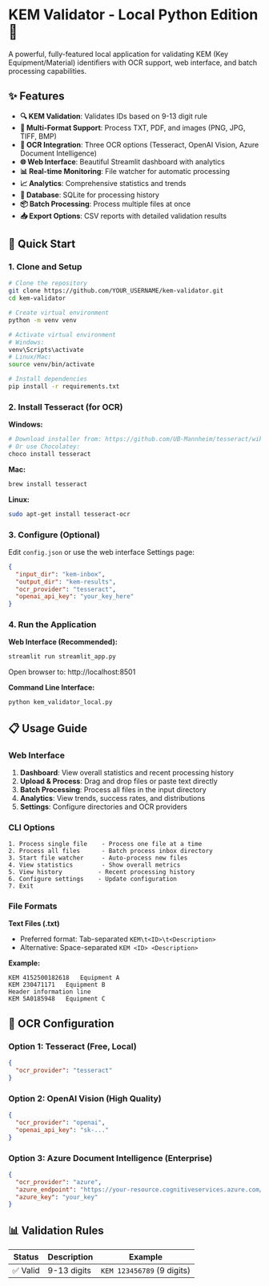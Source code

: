 # KEM Validator - Local Python Edition 🚀

A powerful, fully-featured local application for validating KEM (Key Equipment/Material) identifiers with OCR support, web interface, and batch processing capabilities.

## ✨ Features

- **🔍 KEM Validation**: Validates IDs based on 9-13 digit rule
- **📁 Multi-Format Support**: Process TXT, PDF, and images (PNG, JPG, TIFF, BMP)
- **🤖 OCR Integration**: Three OCR options (Tesseract, OpenAI Vision, Azure Document Intelligence)
- **🌐 Web Interface**: Beautiful Streamlit dashboard with analytics
- **📊 Real-time Monitoring**: File watcher for automatic processing
- **📈 Analytics**: Comprehensive statistics and trends
- **💾 Database**: SQLite for processing history
- **📦 Batch Processing**: Process multiple files at once
- **📥 Export Options**: CSV reports with detailed validation results

## 🚀 Quick Start

### 1. Clone and Setup

```bash
# Clone the repository
git clone https://github.com/YOUR_USERNAME/kem-validator.git
cd kem-validator

# Create virtual environment
python -m venv venv

# Activate virtual environment
# Windows:
venv\Scripts\activate
# Linux/Mac:
source venv/bin/activate

# Install dependencies
pip install -r requirements.txt
```

### 2. Install Tesseract (for OCR)

**Windows:**
```powershell
# Download installer from: https://github.com/UB-Mannheim/tesseract/wiki
# Or use Chocolatey:
choco install tesseract
```

**Mac:**
```bash
brew install tesseract
```

**Linux:**
```bash
sudo apt-get install tesseract-ocr
```

### 3. Configure (Optional)

Edit `config.json` or use the web interface Settings page:

```json
{
  "input_dir": "kem-inbox",
  "output_dir": "kem-results",
  "ocr_provider": "tesseract",
  "openai_api_key": "your_key_here"
}
```

### 4. Run the Application

**Web Interface (Recommended):**
```bash
streamlit run streamlit_app.py
```
Open browser to: http://localhost:8501

**Command Line Interface:**
```bash
python kem_validator_local.py
```

## 📋 Usage Guide

### Web Interface

1. **Dashboard**: View overall statistics and recent processing history
2. **Upload & Process**: Drag and drop files or paste text directly
3. **Batch Processing**: Process all files in the input directory
4. **Analytics**: View trends, success rates, and distributions
5. **Settings**: Configure directories and OCR providers

### CLI Options

```
1. Process single file    - Process one file at a time
2. Process all files      - Batch process inbox directory
3. Start file watcher     - Auto-process new files
4. View statistics        - Show overall metrics
5. View history          - Recent processing history
6. Configure settings    - Update configuration
7. Exit
```

### File Formats

**Text Files (.txt)**
- Preferred format: Tab-separated `KEM\t<ID>\t<Description>`
- Alternative: Space-separated `KEM <ID> <Description>`

**Example:**
```
KEM	4152500182618	Equipment A
KEM	230471171	Equipment B
Header information line
KEM	5A0185948	Equipment C
```

## 🔧 OCR Configuration

### Option 1: Tesseract (Free, Local)
```json
{
  "ocr_provider": "tesseract"
}
```

### Option 2: OpenAI Vision (High Quality)
```json
{
  "ocr_provider": "openai",
  "openai_api_key": "sk-..."
}
```

### Option 3: Azure Document Intelligence (Enterprise)
```json
{
  "ocr_provider": "azure",
  "azure_endpoint": "https://your-resource.cognitiveservices.azure.com/",
  "azure_key": "your_key"
}
```

## 📊 Validation Rules

| Status | Description | Example |
|--------|-------------|---------|
| ✅ Valid | 9-13 digits | `KEM 123456789` (9 digits)